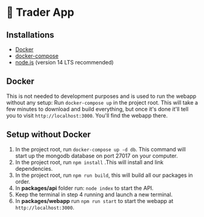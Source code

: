 # 🦊 Trader App

## Installations
-  [Docker](https://docs.docker.com/get-docker/)
-  [docker-compose](https://docs.docker.com/compose/install/)
-  [node.js](https://nodejs.org/en/) (version 14 LTS recommended)


## Docker 
This is not needed to development purposes and is used to run the webapp without any setup: 
Run `docker-compose up` in the project root. This will take a few minutes to download and build everything, but once it's done it'll tell you to visit `http://localhost:3000`. You'll find the webapp there.

## Setup without Docker
1. In the project root, run `docker-compose up -d db`. This command will start up the mongodb database on port 27017 on your computer.
2. In the project root, run `npm install` .This will install and link dependencies.
3. In the project root, run `npm run build`, this will build all our packages in order.
4. In **packages/api** folder run: `node index` to start the API.
5. Keep the terminal in step 4 running and launch a new terminal.
5. In **packages/webapp** run `npm run start` to start the webapp at `http://localhost:3000`.